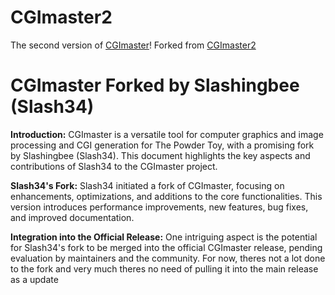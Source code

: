 # CGImaster2
The second version of [CGImaster](https://github.com/Geniusz1/cgimaster)!
Forked from [CGImaster2](https://github.com/Geniusz1/cgimaster2)
# CGImaster Forked by Slashingbee (Slash34)

**Introduction:**
CGImaster is a versatile tool for computer graphics and image processing and CGI generation for The Powder Toy, with a promising fork by Slashingbee (Slash34). This document highlights the key aspects and contributions of Slash34 to the CGImaster project.

**Slash34's Fork:**
Slash34 initiated a fork of CGImaster, focusing on enhancements, optimizations, and additions to the core functionalities. This version introduces performance improvements, new features, bug fixes, and improved documentation.

**Integration into the Official Release:**
One intriguing aspect is the potential for Slash34's fork to be merged into the official CGImaster release, pending evaluation by maintainers and the community. For now, theres not a lot done to the fork and very much theres no need of pulling it into the main release as a update
